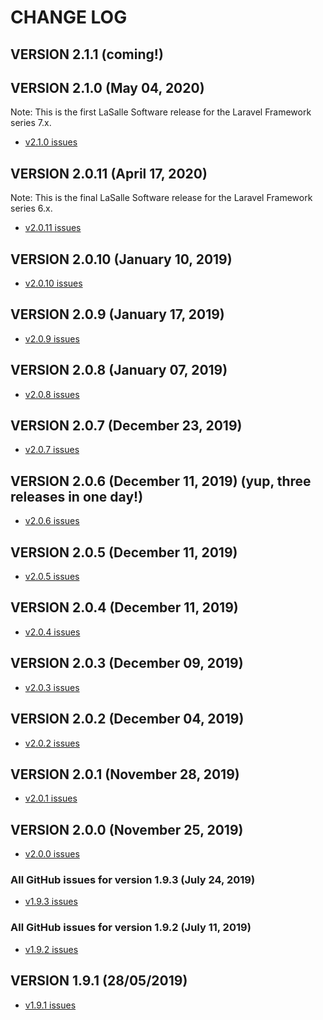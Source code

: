 # CHANGE LOG

## VERSION 2.1.1 (coming!)

## VERSION 2.1.0 (May 04, 2020)
Note: This is the first LaSalle Software release for the Laravel Framework series 7.x.
* [v2.1.0 issues](https://github.com/LaSalleSoftware/ls-adminbackend-app/milestone/16?closed=1)

## VERSION 2.0.11 (April 17, 2020)
Note: This is the final LaSalle Software release for the Laravel Framework series 6.x.
* [v2.0.11 issues](https://github.com/LaSalleSoftware/ls-adminbackend-app/milestone/15?closed=1)

## VERSION 2.0.10 (January 10, 2019)
* [v2.0.10 issues](https://github.com/LaSalleSoftware/ls-adminbackend-app/milestone/14?closed=1)

## VERSION 2.0.9 (January 17, 2019)
* [v2.0.9 issues](https://github.com/LaSalleSoftware/ls-adminbackend-app/milestone/13?closed=1)

## VERSION 2.0.8 (January 07, 2019)
* [v2.0.8 issues](https://github.com/LaSalleSoftware/ls-adminbackend-app/milestone/12?closed=1)

## VERSION 2.0.7 (December 23, 2019)
* [v2.0.7 issues](https://github.com/LaSalleSoftware/ls-adminbackend-app/milestone/11?closed=1)

## VERSION 2.0.6 (December 11, 2019) (yup, three releases in one day!)
* [v2.0.6 issues](https://github.com/LaSalleSoftware/ls-adminbackend-app/milestone/10?closed=1)

## VERSION 2.0.5 (December 11, 2019)
* [v2.0.5 issues](https://github.com/LaSalleSoftware/ls-adminbackend-app/milestone/9?closed=1)

## VERSION 2.0.4 (December 11, 2019)
* [v2.0.4 issues](https://github.com/LaSalleSoftware/ls-adminbackend-app/milestone/8?closed=1)

## VERSION 2.0.3 (December 09, 2019)
* [v2.0.3 issues](https://github.com/LaSalleSoftware/ls-adminbackend-app/milestone/7?closed=1)

## VERSION 2.0.2 (December 04, 2019)
* [v2.0.2 issues](https://github.com/LaSalleSoftware/ls-adminbackend-app/milestone/6?closed=1)

## VERSION 2.0.1 (November 28, 2019)
* [v2.0.1 issues](https://github.com/LaSalleSoftware/ls-adminbackend-app/milestone/5?closed=1)

## VERSION 2.0.0 (November 25, 2019)
* [v2.0.0 issues](https://github.com/LaSalleSoftware/ls-adminbackend-app/milestone/4?closed=1)

### All GitHub issues for version 1.9.3 (July 24, 2019)
* [v1.9.3 issues](https://github.com/LaSalleSoftware/ls-adminbackend-app/milestone/3?closed=1)

### All GitHub issues for version 1.9.2 (July 11, 2019)
* [v1.9.2 issues](https://github.com/LaSalleSoftware/ls-adminbackend-app/milestone/2?closed=1)

## VERSION 1.9.1 (28/05/2019)
* [v1.9.1 issues](https://github.com/LaSalleSoftware/ls-adminbackend-app/milestone/1?closed=1)
